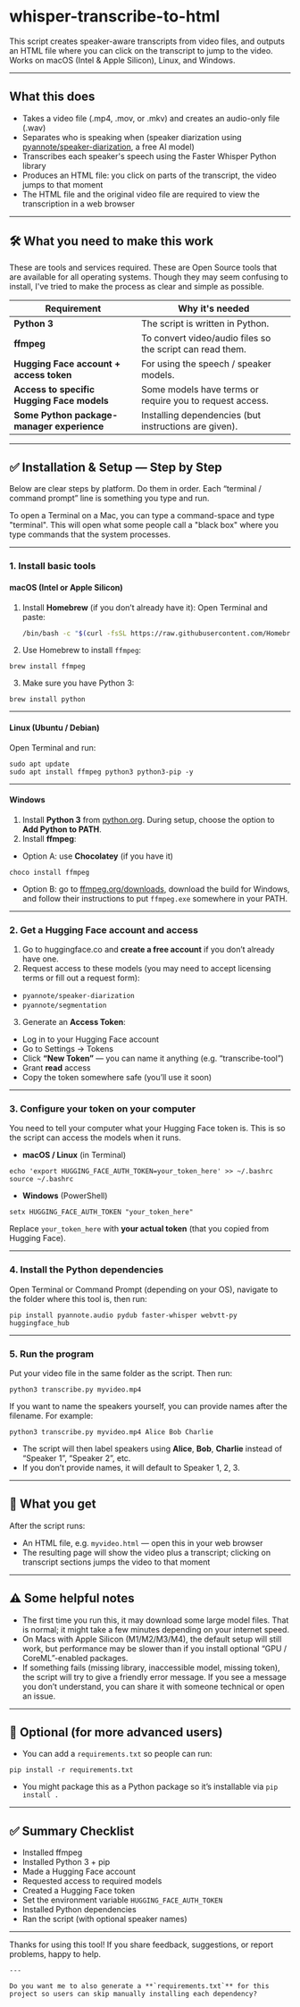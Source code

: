 # whisper-transcribe-to-html

This script creates speaker-aware transcripts from video files, and
outputs an HTML file where you can click on the transcript to jump to
the video. Works on macOS (Intel & Apple Silicon), Linux, and Windows.

---

## What this does

- Takes a video file (.mp4, .mov, or .mkv) and creates an audio-only file (.wav)
- Separates who is speaking when (speaker diarization using [pyannote/speaker-diarization](https://huggingface.co/pyannote/speaker-diarization), a free AI model)
- Transcribes each speaker's speech using the Faster Whisper Python library
- Produces an HTML file: you click on parts of the transcript, the video jumps to that moment
- The HTML file and the original video file are required to view the transcription in a web browser

---

## 🛠️ What you need to make this work

These are tools and services required. These are Open Source tools that are available for all operating systems. Though they may seem confusing to install, I've tried to make the process as clear and simple as possible.


| Requirement                                | Why it's needed                                           |
|--------------------------------------------|-----------------------------------------------------------|
| **Python 3**                               | The script is written in Python.                          |
| **ffmpeg**                                 | To convert video/audio files so the script can read them. |
| **Hugging Face account + access token**    | For using the speech / speaker models.                    |
| **Access to specific Hugging Face models** | Some models have terms or require you to request access.  |
| **Some Python package-manager experience** | Installing dependencies (but instructions are given).     |

---

## ✅ Installation & Setup — Step by Step

Below are clear steps by platform. Do them in order. Each “terminal / command prompt” line is something you type and run.

To open a Terminal on a Mac, you can type a command-space and type "terminal". This will open what some people call a "black box" where you type commands that the system processes.

---

### 1. Install basic tools

#### **macOS** (Intel or Apple Silicon)

1. Install **Homebrew** (if you don’t already have it):
   Open Terminal and paste:

   ```bash
   /bin/bash -c "$(curl -fsSL https://raw.githubusercontent.com/Homebrew/install/HEAD/install.sh)"
   ```


2. Use Homebrew to install `ffmpeg`:

```
brew install ffmpeg
```

3. Make sure you have Python 3:

```
brew install python
```

---

#### **Linux** (Ubuntu / Debian)

Open Terminal and run:

```
sudo apt update
sudo apt install ffmpeg python3 python3-pip -y
```

---

#### **Windows**

1. Install **Python 3** from [python.org](https://www.python.org/downloads/). During setup, choose the option to **Add Python to PATH**.
2. Install **ffmpeg**:
  * Option A: use **Chocolatey** (if you have it)

```
choco install ffmpeg
```

  * Option B: go to [ffmpeg.org/downloads](https://ffmpeg.org/download.html), download the build for Windows, and follow their instructions to put `ffmpeg.exe` somewhere in your PATH.

---

### 2. Get a Hugging Face account and access

1. Go to huggingface.co and **create a free account** if you don’t already have one.
2. Request access to these models (you may need to accept licensing terms or fill out a request form):
  * `pyannote/speaker-diarization`
  * `pyannote/segmentation`
3. Generate an **Access Token**:
  * Log in to your Hugging Face account
  * Go to Settings → Tokens
  * Click **“New Token”** — you can name it anything (e.g. “transcribe-tool”)
  * Grant **read** access
  * Copy the token somewhere safe (you’ll use it soon)

---

### 3. Configure your token on your computer

You need to tell your computer what your Hugging Face token is. This is so the script can access the models when it runs.

* **macOS / Linux** (in Terminal)

```
echo 'export HUGGING_FACE_AUTH_TOKEN=your_token_here' >> ~/.bashrc
source ~/.bashrc
```

* **Windows** (PowerShell)

```
setx HUGGING_FACE_AUTH_TOKEN "your_token_here"
```

Replace `your_token_here` with **your actual token** (that you copied from Hugging Face).

---

### 4. Install the Python dependencies

Open Terminal or Command Prompt (depending on your OS), navigate to the folder where this tool is, then run:

```
pip install pyannote.audio pydub faster-whisper webvtt-py huggingface_hub
```

---

### 5. Run the program

Put your video file in the same folder as the script. Then run:

```
python3 transcribe.py myvideo.mp4
```

If you want to name the speakers yourself, you can provide names after the filename. For example:

```
python3 transcribe.py myvideo.mp4 Alice Bob Charlie
```

* The script will then label speakers using **Alice**, **Bob**, **Charlie** instead of “Speaker 1”, “Speaker 2”, etc.
* If you don’t provide names, it will default to Speaker 1, 2, 3.

---

## 📂 What you get

After the script runs:

* An HTML file, e.g. `myvideo.html` — open this in your web browser
* The resulting page will show the video plus a transcript; clicking on transcript sections jumps the video to that moment

---

## ⚠️ Some helpful notes

* The first time you run this, it may download some large model files. That is normal; it might take a few minutes depending on your internet speed.
* On Macs with Apple Silicon (M1/M2/M3/M4), the default setup will still work, but performance may be slower than if you install optional “GPU / CoreML”-enabled packages.
* If something fails (missing library, inaccessible model, missing token), the script will try to give a friendly error message. If you see a message you don’t understand, you can share it with someone technical or open an issue.

---

## 🧰 Optional (for more advanced users)

* You can add a `requirements.txt` so people can run:

```
pip install -r requirements.txt
```

* You might package this as a Python package so it’s installable via `pip install .`

---

## ✅ Summary Checklist

* Installed ffmpeg
* Installed Python 3 + pip
* Made a Hugging Face account
* Requested access to required models
* Created a Hugging Face token
* Set the environment variable `HUGGING_FACE_AUTH_TOKEN`
* Installed Python dependencies
* Ran the script (with optional speaker names)

---

Thanks for using this tool! If you share feedback, suggestions, or report problems, happy to help.

```
---

Do you want me to also generate a **`requirements.txt`** for this project so users can skip manually installing each dependency?
```
